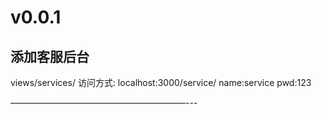 # v0.0.1
## 添加客服后台
views/services/
访问方式:
    localhost:3000/service/
    name:service
    pwd:123

————————————————————---
